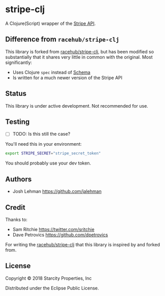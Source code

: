# stripe-clj

A Clojure(Script) wrapper of the [Stripe API](https://stripe.com/docs/api).

## Difference from `racehub/stripe-clj`

This library is forked from
[racehub/stripe-clj](https://github.com/racehub/stripe-clj), but has been
modified so substantially that it shares very little in common with the
original. Most significantly:

- Uses Clojure `spec` instead of [Schema](https://github.com/plumatic/schema)
- Is written for a much newer version of the Stripe API

## Status

This library is under active development. Not recommended for use.

## Testing

- [ ] TODO: Is this still the case?

You'll need this in your environment:

```sh
export STRIPE_SECRET="stripe_secret_token"
```

You should probably use your dev token.

## Authors

- Josh Lehman <https://github.com/jalehman>

## Credit

Thanks to:

- Sam Ritchie <https://twitter.com/sritchie>
- Dave Petrovics <https://github.com/dpetrovics>

For writing the [racehub/stripe-clj](https://github.com/racehub/stripe-clj) that
this library is inspired by and forked from.

## License

Copyright © 2018 Starcity Properties, Inc

Distributed under the Eclipse Public License.
